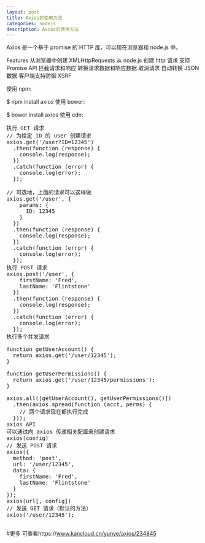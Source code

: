 ```yaml
---
layout: post
title: Axios的使用方法
categories: nodejs
description: Axios的使用方法
---
```

Axios 是一个基于 promise 的 HTTP 库，可以用在浏览器和 node.js 中。

Features
从浏览器中创建 XMLHttpRequests
从 node.js 创建 http 请求
支持 Promise API
拦截请求和响应
转换请求数据和响应数据
取消请求
自动转换 JSON 数据
客户端支持防御 XSRF

使用 npm:

$ npm install axios
使用 bower:

$ bower install axios
使用 cdn:

<script src="https://unpkg.com/axios/dist/axios.min.js"></script>
 <pre>
执行 GET 请求
// 为给定 ID 的 user 创建请求
axios.get('/user?ID=12345')
  .then(function (response) {
    console.log(response);
  })
  .catch(function (error) {
    console.log(error);
  });

// 可选地，上面的请求可以这样做
axios.get('/user', {
    params: {
      ID: 12345
    }
  })
  .then(function (response) {
    console.log(response);
  })
  .catch(function (error) {
    console.log(error);
  });
执行 POST 请求
axios.post('/user', {
    firstName: 'Fred',
    lastName: 'Flintstone'
  })
  .then(function (response) {
    console.log(response);
  })
  .catch(function (error) {
    console.log(error);
  });
执行多个并发请求

function getUserAccount() {
  return axios.get('/user/12345');
}

function getUserPermissions() {
  return axios.get('/user/12345/permissions');
}

axios.all([getUserAccount(), getUserPermissions()])
  .then(axios.spread(function (acct, perms) {
    // 两个请求现在都执行完成
  }));
axios API
可以通过向 axios 传递相关配置来创建请求
axios(config)
// 发送 POST 请求
axios({
  method: 'post',
  url: '/user/12345',
  data: {
    firstName: 'Fred',
    lastName: 'Flintstone'
  }
});
axios(url[, config])
// 发送 GET 请求（默认的方法）
axios('/user/12345');

</pre>
#更多 可查看https://www.kancloud.cn/yunye/axios/234845
 